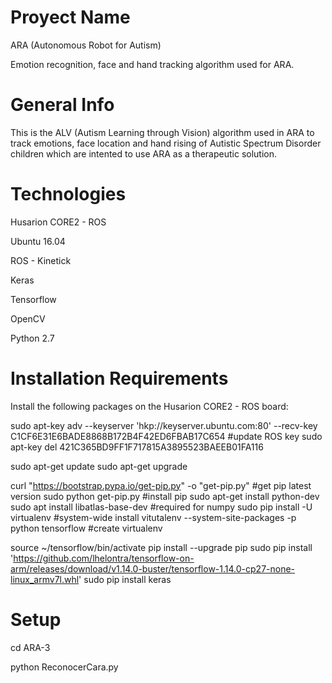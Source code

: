 # Proyect Name
ARA (Autonomous Robot for Autism)

Emotion recognition, face and hand tracking algorithm used for ARA.
# General Info

This is the ALV (Autism Learning through Vision) algorithm used in ARA to track emotions, face location and hand rising of Autistic Spectrum Disorder children which are intented to use ARA as a therapeutic solution.

# Technologies

Husarion CORE2 - ROS

Ubuntu 16.04

ROS - Kinetick

Keras

Tensorflow

OpenCV

Python 2.7

# Installation Requirements

Install the following packages on the Husarion CORE2 - ROS board:

   sudo apt-key adv --keyserver 'hkp://keyserver.ubuntu.com:80' --recv-key C1CF6E31E6BADE8868B172B4F42ED6FBAB17C654 #update ROS key
   sudo apt-key del 421C365BD9FF1F717815A3895523BAEEB01FA116
   
   sudo apt-get update
   sudo apt-get upgrade
   
   curl "https://bootstrap.pypa.io/get-pip.py" -o "get-pip.py"                                                      #get pip latest version
   sudo python get-pip.py                                                                                                #install pip
   sudo apt-get install python-dev
   sudo apt install libatlas-base-dev                                                                               #required for numpy
   sudo pip install -U virtualenv                                                                                   #system-wide install
   vitutalenv --system-site-packages -p python tensorflow                                                           #create virtualenv

   source ~/tensorflow/bin/activate
   pip install --upgrade pip
   sudo pip install 'https://github.com/lhelontra/tensorflow-on-arm/releases/download/v1.14.0-buster/tensorflow-1.14.0-cp27-none-linux_armv7l.whl'
   sudo pip install keras


# Setup

cd ARA-3

python ReconocerCara.py
 
